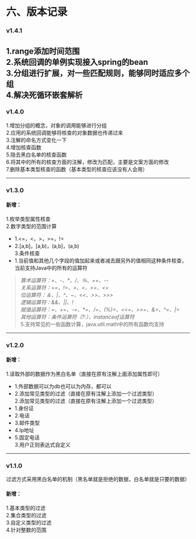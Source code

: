 # 六、版本记录
### v1.4.1
1.range添加时间范围<br />
2.系统回调的单例实现接入spring的bean<br />
3.分组进行扩展，对一些匹配规则，能够同时适应多个组<br />
4.解决死循环嵌套解析<br />
---

### v1.4.0
1.增加分组的概念，对象的调用能够进行分组<br />
2.应用的系统回调能够将核查的对象数据也传递过来<br />
3.注解的命名方式变化一下<br />
4.增加核查函数<br />
5.隐去黑白名单的核查函数<br />
6.将其中的所有的核查方面的注解，修改为匹配，主要是文案方面的修改<br />
7.删除基本类型核查的函数（基本类型的核查应该没有人会用）

---
### v1.3.0
#### 新增：<br>
1.枚举类型属性核查<br />
2.数字类型的范围计算<br />
  - 1.<=，<，>，>=，!=<br />
  - 2.[a,b]，[a,b)，(a,b]，(a,b)<br />
3.条件核查<br />
  - 1.当前值和其他几个字段的值加起来或者减去跟另外的值相同这种条件核查，当前支持Java中的所有的运算符
> _算术运算符：+、-、*、/、％、++、--_<br>
> _关系运算符：==、!=、>、<、>=、<=_<br>
> _位运算符：＆、|、^、~、<<、>>、>>>_<br>
> _逻辑运算符：&&、||、!_<br>
> _赋值运算符：=、+=、-=、*=、/=、(%)=、<<=、>>=、&=、^=、|=_<br>
> _其他运算符：条件运算符（?:）、instanceof运算符_<br>
5.支持常见的一些函数计算，java.util.math中的所有函数均支持
---
### v1.2.0
#### 新增：<br>
1.读取外部的数据作为黑白名单（直接在原有注解上面添加属性即可） <br>
  - 1.外部数据可以为db也可以为内存，都可以<br>
  - 2.添加常见类型的过滤（直接在原有注解上添加一个过滤类型）<br>
2.添加常见类型的过滤（直接在原有注解上添加一个过滤类型）<br>
  - 1.身份证
  - 2.电话
  - 3.邮件类型<br>
  - 4.Ip地址<br>
  - 5.固定电话<br>
3.用户正则表达式自定义<br>
---
### v1.1.0
过滤方式采用黑白名单的机制（黑名单就是拒绝的数据，白名单就是只要的数据）<br>
#### 新增：<br>
1.基本类型的过滤 <br>
2.集合类型的过滤 <br>
3.自定义类型的过滤<br>
4.针对整数的范围<br>